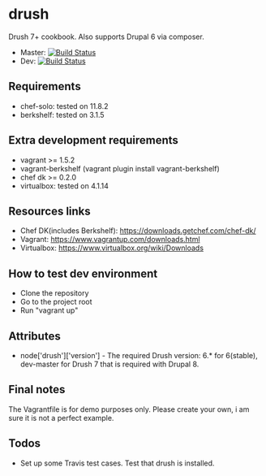 drush
=====

Drush 7+ cookbook. Also supports Drupal 6 via composer.
* Master: [![Build Status](https://api.travis-ci.org/sergiuionescu/drush.svg?branch=master)](http://travis-ci.org/sergiuionescu/drush)
* Dev: [![Build Status](https://api.travis-ci.org/sergiuionescu/drush.svg?branch=dev)](http://travis-ci.org/sergiuionescu/drush)

Requirements
------------
* chef-solo: tested on 11.8.2
* berkshelf: tested on 3.1.5

Extra development requirements
-----------------------------
* vagrant >= 1.5.2
* vagrant-berkshelf (vagrant plugin install vagrant-berkshelf)
* chef dk >= 0.2.0
* virtualbox: tested on 4.1.14
 

Resources links
---------------
* Chef DK(includes Berkshelf): https://downloads.getchef.com/chef-dk/
* Vagrant: https://www.vagrantup.com/downloads.html
* Virtualbox: https://www.virtualbox.org/wiki/Downloads


How to test dev environment
---------------------------
- Clone the repository
- Go to the project root
- Run "vagrant up"

Attributes
----------
* node['drush']['version'] - The required Drush version: 6.* for 6(stable), dev-master for Drush 7 that is required with Drupal 8.

Final notes
-----------
The Vagrantfile is for demo purposes only. 
Please create your own, i am sure it is not a perfect example.

Todos
------
- Set up some Travis test cases. Test that drush is installed.